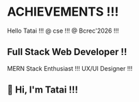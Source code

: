 # ACHIEVEMENTS !!!
Hello Tatai !!!
@ cse !!!
@ Bcrec'2026 !!!
<!DOCTYPE html>

## Full Stack Web Developer !!
MERN Stack Enthusiast !!!
UX/UI Designer !!!

## 👋 Hi, I'm Tatai !!!
